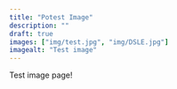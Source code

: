 ```yaml
---
title: "Potest Image"
description: ""
draft: true
images: ["img/test.jpg", "img/DSLE.jpg"]
imagealt: "Test image"
---
```


Test image page!  
